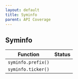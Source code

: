 ```yaml
---
layout: default
title: Syminfo
parent: API Coverage
---
```


## Syminfo

| Function           | Status |
| ------------------ | ------ |
| `syminfo.prefix()` |        |
| `syminfo.ticker()` |        |
